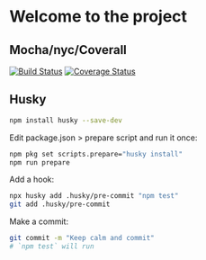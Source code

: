 # Welcome to the project

## Mocha/nyc/Coverall

[![Build Status][ci-image]][ci-url] [![Coverage Status][coveralls-image]][coveralls-url]

## Husky

```sh
npm install husky --save-dev
```

Edit package.json > prepare script and run it once:
```sh
npm pkg set scripts.prepare="husky install"
npm run prepare
```

Add a hook:
```sh
npx husky add .husky/pre-commit "npm test"
git add .husky/pre-commit
```

Make a commit:

```sh
git commit -m "Keep calm and commit"
# `npm test` will run
```

[ci-image]: https://github.com/kennethellebring/webb_alm_cicd/workflows/Tests/badge.svg
[ci-url]: https://github.com/kennethellebring/webb_alm_cicd/actions?workflow=Tests

[coveralls-image]: https://coveralls.io/repos/github/KennethEllebring/webb_alm_cicd/badge.svg?branch=main
[coveralls-url]: https://coveralls.io/github/KennethEllebring/webb_alm_cicd?branch=main